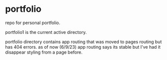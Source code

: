 # portfolio

repo for personal portfolio.

portfolio1 is the current active directory.

portfolio directory contains app routing that was moved to pages routing but has 404 errors. as of now (6/9/23) app routing says its stable but I've had it disappear styling from a page before.
